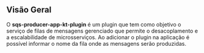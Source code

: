 ## **Visão Geral**

O **sqs-producer-app-kt-plugin** é um plugin que tem como objetivo o serviço de filas de mensagens gerenciado que permite o desacoplamento e a escalabilidade de microsserviços. Ao adicionar o plugin na aplicação é possível informar o nome da fila onde as mensagens serão produzidas.